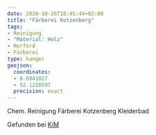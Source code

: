 ```yaml
---
date: 2020-10-26T18:45:44+02:00
title: "Färberei Kotzenberg"
tags:
- Reinigung
- "Material: Holz"
- Herford
- Färberei
type: hanger
geojson:
  coordinates:
  - 8.6941027
  - 52.1210597
  precision: exact
---
```

Chem. Reinigung Färberei Kotzenberg Kleiderbad


<div class="source">Gefunden bei <a href="https://www.neue-arbeit-brockensammlung.de/geschaefte/zweigstelle-kim/">KiM</a></div>
